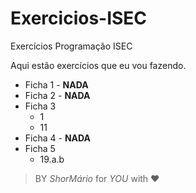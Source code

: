 # Exercicios-ISEC
Exercícios Programação ISEC

Aqui estão exercícios que eu vou fazendo.

- Ficha 1 - **NADA**
- Ficha 2 - **NADA**
- Ficha 3
  - 1
  - 11
- Ficha 4 - **NADA**
- Ficha 5
  - 19.a.b

> BY *ShorMário* for *YOU* with ❤️
